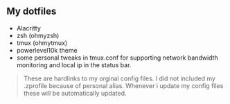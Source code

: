 ## My dotfiles
- Alacritty
- zsh (ohmyzsh)
- tmux (ohmytmux)
- powerlevel10k theme
- some personal tweaks in tmux.conf for supporting network bandwidth monitoring and local ip in the status bar.

> These are hardlinks to my orginal config files. I did not included my .zprofile because of personal alias. Whenever i update my config files these will be automatically updated.
